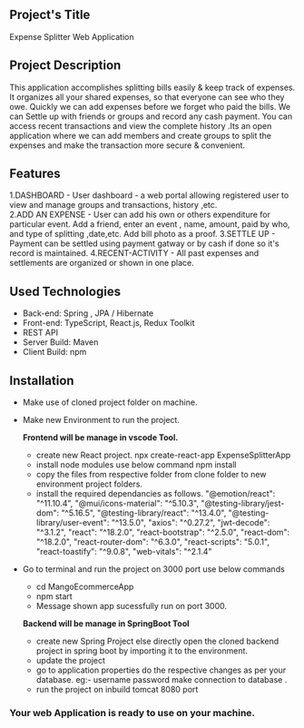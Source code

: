 
## Project's Title
Expense Splitter Web Application

## Project Description
This application accomplishes splitting bills easily & keep track of expenses. It organizes all your shared expenses, so that everyone can see who they owe. Quickly we can add expenses before we forget who paid the bills. We can Settle up with friends or groups and record any cash payment. You can access recent transactions and view the complete history .Its an open application where we can add members and create groups to split the expenses and make the transaction more secure & convenient.

## Features
 1.DASHBOARD - User dashboard - a web portal allowing registered user to                     view and manage groups and transactions, history ,etc.    
 2.ADD AN EXPENSE - User can add his own or others expenditure for particular event. Add a friend, enter an event , name, amount, paid by who, and type of  splitting      ,date,etc. Add bill photo as a proof.
 3.SETTLE UP - Payment can be settled using payment gatway or by cash if done so it's record is maintained.  4.RECENT-ACTIVITY - All past expenses and settlements are    organized or shown in one place.

## Used Technologies
-	Back-end: Spring , JPA / Hibernate
-	Front-end: TypeScript, React.js, Redux Toolkit
-	REST API
-	Server Build: Maven
-	Client Build: npm


## Installation
  - Make use of cloned project folder on machine.
  - Make new Environment to run the project.
  
    **Frontend will be manage in vscode Tool.**
     - create new React project.
       npx create-react-app ExpenseSplitterApp
     - install node modules use below command
       npm install
     - copy the files from respective folder from clone folder to new environment project folders.
     - install the required dependancies as follows.
	"@emotion/react": "^11.10.4",
    "@mui/icons-material": "^5.10.3",
    "@testing-library/jest-dom": "^5.16.5",
    "@testing-library/react": "^13.4.0",
    "@testing-library/user-event": "^13.5.0",
    "axios": "^0.27.2",
    "jwt-decode": "^3.1.2",
    "react": "^18.2.0",
    "react-bootstrap": "^2.5.0",
    "react-dom": "^18.2.0",
    "react-router-dom": "^6.3.0",
    "react-scripts": "5.0.1",
    "react-toastify": "^9.0.8",
    "web-vitals": "^2.1.4"

  - Go to terminal and run the project on 3000 port
    use below commands
     - cd MangoEcommerceApp
     - npm start
	  - Message shown app sucessfully run on port 3000.

    **Backend will be manage in SpringBoot Tool**
     - create new Spring Project else directly open the cloned backend project in spring boot by importing it to the environment.
     - update the project 
     - go to application properties do the respective changes as per your database. 
       eg:- username password make connection to database .
     - run the project on inbuild tomcat 8080 port

### Your web Application is ready to use on your machine.
   

   

     

	
